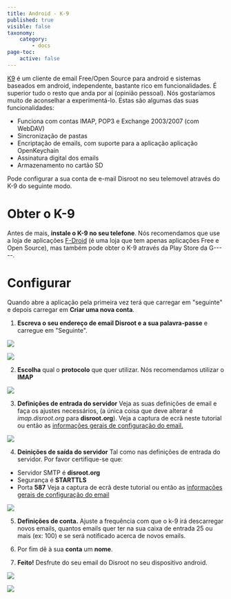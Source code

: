 ```yaml
---
title: Android - K-9
published: true
visible: false
taxonomy:
    category:
        - docs
page-toc:
    active: false
---
```


[K9](https://en.wikipedia.org/wiki/K-9_Mail) é um cliente de email Free/Open Source para android e sistemas baseados em android, independente, bastante rico em funcionalidades. É superior tudo o resto que anda por aí (opinião pessoal). Nós gostaríamos muito de aconselhar a experimentá-lo. Estas são algumas das suas funcionalidades:
 - Funciona com contas IMAP, POP3 e Exchange 2003/2007 (com WebDAV)
 - Sincronização de pastas
 - Encriptação de emails, com suporte para a aplicação aplicação OpenKeychain
 - Assinatura digital dos emails
 - Armazenamento no cartão SD

Pode configurar a sua conta de e-mail Disroot no seu telemovel através do K-9 do seguinte modo.

# Obter o K-9
Antes de mais, **instale o K-9 no seu telefone**. Nós recomendamos que use a loja de aplicações [F-Droid](https://f-droid.org/) (é uma loja que tem apenas aplicações Free e Open Source), mas também pode obter o K-9 através da Play Store da G-----.
# Configurar
Quando abre a aplicação pela primeira vez terá que carregar em "seguinte" e depois carregar em **Criar uma nova conta**.
1. **Escreva o seu endereço de email Disroot e a sua palavra-passe** e carregue em "Seguinte".

![](pt/android-k9_1.png)

![](pt/android-k9_2.png)

2. **Escolha** qual o **protocolo** que quer utilizar. Nós recomendamos utilizar o **IMAP**

![](pt/android-k9_21.png)

3. **Definições de entrada do servidor**
Veja as suas definições de email e faça os ajustes necessários, (a única coisa que deve alterar é *imap.disroot.org* para **disroot.org**). Veja a captura de ecrã neste tutorial ou então as [informações gerais de configuração do email.](/tutorials/email/settings)

![](pt/android-k9_3.png)

4. **Deinições de saída do servidor**
Tal como nas definições de entrada do servidor. Por favor certifique-se que:
 - Servidor SMTP é **disroot.org**
 - Segurança é **STARTTLS**
 - Porta **587**
Veja a captura de ecrã deste tutorial ou então as [informações gerais de configuração do email](/tutorials/email/settings)

![](pt/android-k9_4.png)

5. **Definições de conta.**
Ajuste a frequência com que o k-9 irá descarregar novos emails, quantos emails quer ter na sua caixa de entrada 25 ou mais (ex: 100) e se será notificado acerca de novos emails.

6. Por fim dê à sua **conta** um **nome**.

7. **Feito!**
Desfrute do seu email do Disroot no seu dispositivo android.

![](pt/android-k9_5.png)

![](pt/android-k9_6.png)
